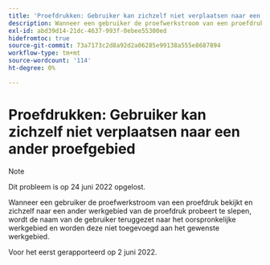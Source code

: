```yaml
---
title: 'Proefdrukken: Gebruiker kan zichzelf niet verplaatsen naar een ander stadium van een proef'''
description: Wanneer een gebruiker de proefwerkstroom van een proefdruk bekijkt en zichzelf naar een ander werkgebied van de proefdruk probeert te slepen, wordt de naam van de gebruiker teruggezet naar het oorspronkelijke werkgebied en worden deze niet toegevoegd aan het gewenste werkgebied.
exl-id: abd39d14-21dc-4637-993f-0ebee55300ed
hidefromtoc: true
source-git-commit: 73a7173c2d8a92d2a06285e99138a555e8687894
workflow-type: tm+mt
source-wordcount: '114'
ht-degree: 0%

---
```


# Proefdrukken: Gebruiker kan zichzelf niet verplaatsen naar een ander proefgebied

>[!NOTE]
>
>Dit probleem is op 24 juni 2022 opgelost.

Wanneer een gebruiker de proefwerkstroom van een proefdruk bekijkt en zichzelf naar een ander werkgebied van de proefdruk probeert te slepen, wordt de naam van de gebruiker teruggezet naar het oorspronkelijke werkgebied en worden deze niet toegevoegd aan het gewenste werkgebied.

Voor het eerst gerapporteerd op 2 juni 2022.
